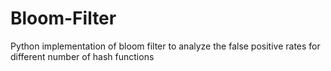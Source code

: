 # Bloom-Filter
Python implementation of bloom filter to analyze the false positive rates for different number of hash functions
